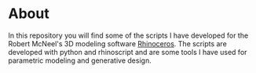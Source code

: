 # About

In this repository you will find some of the scripts I have developed for the Robert McNeel's 3D modeling software [Rhinoceros](https://www.rhino3d.com/). The scripts are developed with python and rhinoscript and are some tools I have used for parametric modeling and generative design.